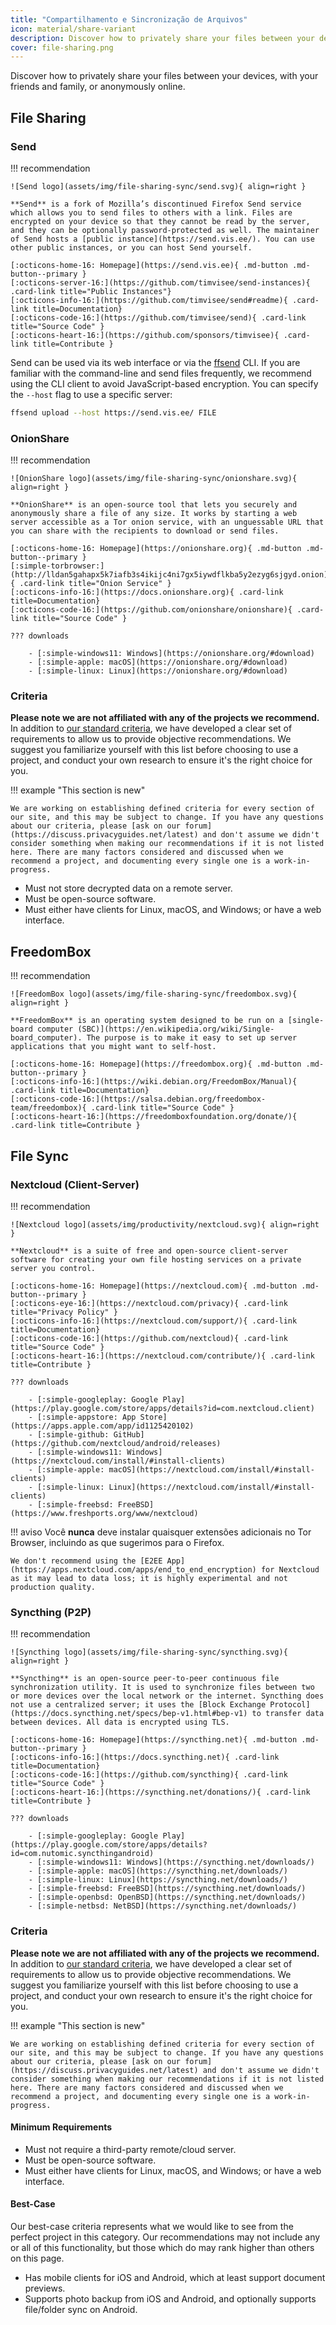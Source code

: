 ```yaml
---
title: "Compartilhamento e Sincronização de Arquivos"
icon: material/share-variant
description: Discover how to privately share your files between your devices, with your friends and family, or anonymously online.
cover: file-sharing.png
---
```


Discover how to privately share your files between your devices, with your friends and family, or anonymously online.

## File Sharing

### Send

!!! recommendation

    ![Send logo](assets/img/file-sharing-sync/send.svg){ align=right }
    
    **Send** is a fork of Mozilla’s discontinued Firefox Send service which allows you to send files to others with a link. Files are encrypted on your device so that they cannot be read by the server, and they can be optionally password-protected as well. The maintainer of Send hosts a [public instance](https://send.vis.ee/). You can use other public instances, or you can host Send yourself.
    
    [:octicons-home-16: Homepage](https://send.vis.ee){ .md-button .md-button--primary }
    [:octicons-server-16:](https://github.com/timvisee/send-instances){ .card-link title="Public Instances"}
    [:octicons-info-16:](https://github.com/timvisee/send#readme){ .card-link title=Documentation}
    [:octicons-code-16:](https://github.com/timvisee/send){ .card-link title="Source Code" }
    [:octicons-heart-16:](https://github.com/sponsors/timvisee){ .card-link title=Contribute }

Send can be used via its web interface or via the [ffsend](https://github.com/timvisee/ffsend) CLI. If you are familiar with the command-line and send files frequently, we recommend using the CLI client to avoid JavaScript-based encryption. You can specify the `--host` flag to use a specific server:

```bash
ffsend upload --host https://send.vis.ee/ FILE
```

### OnionShare

!!! recommendation

    ![OnionShare logo](assets/img/file-sharing-sync/onionshare.svg){ align=right }
    
    **OnionShare** is an open-source tool that lets you securely and anonymously share a file of any size. It works by starting a web server accessible as a Tor onion service, with an unguessable URL that you can share with the recipients to download or send files.
    
    [:octicons-home-16: Homepage](https://onionshare.org){ .md-button .md-button--primary }
    [:simple-torbrowser:](http://lldan5gahapx5k7iafb3s4ikijc4ni7gx5iywdflkba5y2ezyg6sjgyd.onion){ .card-link title="Onion Service" }
    [:octicons-info-16:](https://docs.onionshare.org){ .card-link title=Documentation}
    [:octicons-code-16:](https://github.com/onionshare/onionshare){ .card-link title="Source Code" }
    
    ??? downloads
    
        - [:simple-windows11: Windows](https://onionshare.org/#download)
        - [:simple-apple: macOS](https://onionshare.org/#download)
        - [:simple-linux: Linux](https://onionshare.org/#download)

### Criteria

**Please note we are not affiliated with any of the projects we recommend.** In addition to [our standard criteria](about/criteria.md), we have developed a clear set of requirements to allow us to provide objective recommendations. We suggest you familiarize yourself with this list before choosing to use a project, and conduct your own research to ensure it's the right choice for you.

!!! example "This section is new"

    We are working on establishing defined criteria for every section of our site, and this may be subject to change. If you have any questions about our criteria, please [ask on our forum](https://discuss.privacyguides.net/latest) and don't assume we didn't consider something when making our recommendations if it is not listed here. There are many factors considered and discussed when we recommend a project, and documenting every single one is a work-in-progress.

- Must not store decrypted data on a remote server.
- Must be open-source software.
- Must either have clients for Linux, macOS, and Windows; or have a web interface.

## FreedomBox

!!! recommendation

    ![FreedomBox logo](assets/img/file-sharing-sync/freedombox.svg){ align=right }
    
    **FreedomBox** is an operating system designed to be run on a [single-board computer (SBC)](https://en.wikipedia.org/wiki/Single-board_computer). The purpose is to make it easy to set up server applications that you might want to self-host.
    
    [:octicons-home-16: Homepage](https://freedombox.org){ .md-button .md-button--primary }
    [:octicons-info-16:](https://wiki.debian.org/FreedomBox/Manual){ .card-link title=Documentation}
    [:octicons-code-16:](https://salsa.debian.org/freedombox-team/freedombox){ .card-link title="Source Code" }
    [:octicons-heart-16:](https://freedomboxfoundation.org/donate/){ .card-link title=Contribute }

## File Sync

### Nextcloud (Client-Server)

!!! recommendation

    ![Nextcloud logo](assets/img/productivity/nextcloud.svg){ align=right }
    
    **Nextcloud** is a suite of free and open-source client-server software for creating your own file hosting services on a private server you control.
    
    [:octicons-home-16: Homepage](https://nextcloud.com){ .md-button .md-button--primary }
    [:octicons-eye-16:](https://nextcloud.com/privacy){ .card-link title="Privacy Policy" }
    [:octicons-info-16:](https://nextcloud.com/support/){ .card-link title=Documentation}
    [:octicons-code-16:](https://github.com/nextcloud){ .card-link title="Source Code" }
    [:octicons-heart-16:](https://nextcloud.com/contribute/){ .card-link title=Contribute }
    
    ??? downloads
    
        - [:simple-googleplay: Google Play](https://play.google.com/store/apps/details?id=com.nextcloud.client)
        - [:simple-appstore: App Store](https://apps.apple.com/app/id1125420102)
        - [:simple-github: GitHub](https://github.com/nextcloud/android/releases)
        - [:simple-windows11: Windows](https://nextcloud.com/install/#install-clients)
        - [:simple-apple: macOS](https://nextcloud.com/install/#install-clients)
        - [:simple-linux: Linux](https://nextcloud.com/install/#install-clients)
        - [:simple-freebsd: FreeBSD](https://www.freshports.org/www/nextcloud)

!!! aviso
    Você **nunca** deve instalar quaisquer extensões adicionais no Tor Browser, incluindo as que sugerimos para o Firefox.

    We don't recommend using the [E2EE App](https://apps.nextcloud.com/apps/end_to_end_encryption) for Nextcloud as it may lead to data loss; it is highly experimental and not production quality.

### Syncthing (P2P)

!!! recommendation

    ![Syncthing logo](assets/img/file-sharing-sync/syncthing.svg){ align=right }
    
    **Syncthing** is an open-source peer-to-peer continuous file synchronization utility. It is used to synchronize files between two or more devices over the local network or the internet. Syncthing does not use a centralized server; it uses the [Block Exchange Protocol](https://docs.syncthing.net/specs/bep-v1.html#bep-v1) to transfer data between devices. All data is encrypted using TLS.
    
    [:octicons-home-16: Homepage](https://syncthing.net){ .md-button .md-button--primary }
    [:octicons-info-16:](https://docs.syncthing.net){ .card-link title=Documentation}
    [:octicons-code-16:](https://github.com/syncthing){ .card-link title="Source Code" }
    [:octicons-heart-16:](https://syncthing.net/donations/){ .card-link title=Contribute }
    
    ??? downloads
    
        - [:simple-googleplay: Google Play](https://play.google.com/store/apps/details?id=com.nutomic.syncthingandroid)
        - [:simple-windows11: Windows](https://syncthing.net/downloads/)
        - [:simple-apple: macOS](https://syncthing.net/downloads/)
        - [:simple-linux: Linux](https://syncthing.net/downloads/)
        - [:simple-freebsd: FreeBSD](https://syncthing.net/downloads/)
        - [:simple-openbsd: OpenBSD](https://syncthing.net/downloads/)
        - [:simple-netbsd: NetBSD](https://syncthing.net/downloads/)

### Criteria

**Please note we are not affiliated with any of the projects we recommend.** In addition to [our standard criteria](about/criteria.md), we have developed a clear set of requirements to allow us to provide objective recommendations. We suggest you familiarize yourself with this list before choosing to use a project, and conduct your own research to ensure it's the right choice for you.

!!! example "This section is new"

    We are working on establishing defined criteria for every section of our site, and this may be subject to change. If you have any questions about our criteria, please [ask on our forum](https://discuss.privacyguides.net/latest) and don't assume we didn't consider something when making our recommendations if it is not listed here. There are many factors considered and discussed when we recommend a project, and documenting every single one is a work-in-progress.

#### Minimum Requirements

- Must not require a third-party remote/cloud server.
- Must be open-source software.
- Must either have clients for Linux, macOS, and Windows; or have a web interface.

#### Best-Case

Our best-case criteria represents what we would like to see from the perfect project in this category. Our recommendations may not include any or all of this functionality, but those which do may rank higher than others on this page.

- Has mobile clients for iOS and Android, which at least support document previews.
- Supports photo backup from iOS and Android, and optionally supports file/folder sync on Android.
